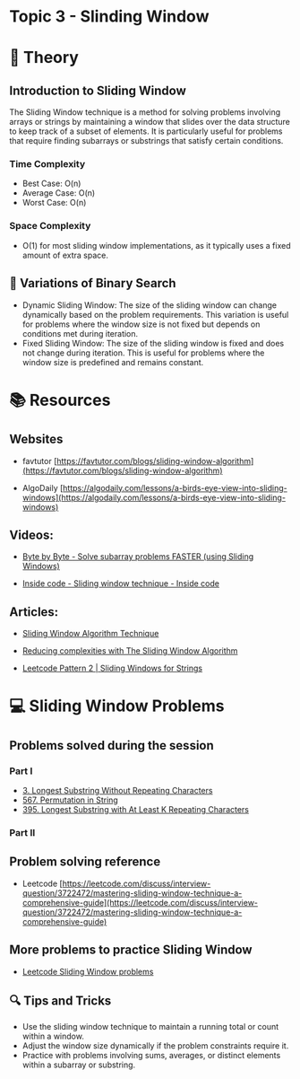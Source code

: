 # Topic 3 - Slinding Window

# 📘 Theory
## Introduction to Sliding Window
The Sliding Window technique is a method for solving problems involving arrays or strings by maintaining a window that slides over the data structure to keep track of a subset of elements. It is particularly useful for problems that require finding subarrays or substrings that satisfy certain conditions.

### Time Complexity
- Best Case: O(n)
- Average Case: O(n)
- Worst Case: O(n)

### Space Complexity
- O(1)  for most sliding window implementations, as it typically uses a fixed amount of extra space.

## 🔄 Variations of Binary Search
- Dynamic Sliding Window: The size of the sliding window can change dynamically based on the problem requirements. This variation is useful for problems where the window size is not fixed but depends on conditions met during iteration.
- Fixed Sliding Window: The size of the sliding window is fixed and does not change during iteration. This is useful for problems where the window size is predefined and remains constant.

# 📚 Resources

## Websites

* favtutor [https://favtutor.com/blogs/sliding-window-algorithm](https://favtutor.com/blogs/sliding-window-algorithm)

* AlgoDaily [https://algodaily.com/lessons/a-birds-eye-view-into-sliding-windows](https://algodaily.com/lessons/a-birds-eye-view-into-sliding-windows)

## Videos:

* [Byte by Byte - Solve subarray problems FASTER (using Sliding Windows)](https://www.youtube.com/watch?v=GcW4mgmgSbw)

* [Inside code - Sliding window technique - Inside code](https://www.youtube.com/watch?v=p-ss2JNynmw)


## Articles:

* [Sliding Window Algorithm Technique](https://itnext.io/sliding-window-algorithm-technique-6001d5fbe8b3)

* [Reducing complexities with The Sliding Window Algorithm](https://javascript.plainenglish.io/reducing-complexities-with-sliding-window-algorithm-6fc3fb083abf)

* [Leetcode Pattern 2 | Sliding Windows for Strings](https://medium.com/leetcode-patterns/leetcode-pattern-2-sliding-windows-for-strings-e19af105316b)

# 💻 Sliding Window Problems

## Problems solved during the session

### Part I
* [3. Longest Substring Without Repeating Characters](https://leetcode.com/problems/longest-substring-without-repeating-characters/)
* [567. Permutation in String](https://leetcode.com/problems/permutation-in-string/)
* [395. Longest Substring with At Least K Repeating Characters](https://leetcode.com/problems/longest-substring-with-at-least-k-repeating-characters/)

### Part II

## Problem solving reference
* Leetcode [https://leetcode.com/discuss/interview-question/3722472/mastering-sliding-window-technique-a-comprehensive-guide](https://leetcode.com/discuss/interview-question/3722472/mastering-sliding-window-technique-a-comprehensive-guide)

## More problems to practice Sliding Window
* [Leetcode Sliding Window problems](https://leetcode.com/tag/sliding-window/?fbclid=IwAR01ZygOZJ4hFiEESvBvbmI7xpStJtXoG9leP_m-lY8AW0Y01TLt0HOqgN0)

## 🔍 Tips and Tricks
- Use the sliding window technique to maintain a running total or count within a window.
- Adjust the window size dynamically if the problem constraints require it.
- Practice with problems involving sums, averages, or distinct elements within a subarray or substring.

